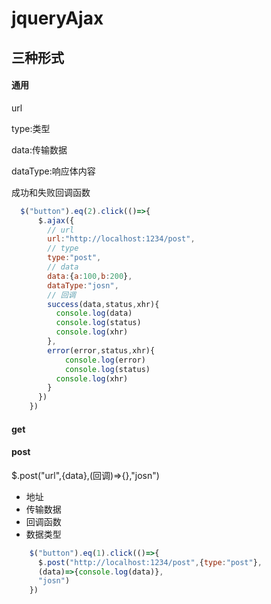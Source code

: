 # jqueryAjax

## 三种形式

#### 通用

url

type:类型

data:传输数据

dataType:响应体内容

成功和失败回调函数

```js
  $("button").eq(2).click(()=>{
      $.ajax({
        // url
        url:"http://localhost:1234/post",
        // type
        type:"post",
        // data
        data:{a:100,b:200},
        dataType:"josn",
        // 回调
        success(data,status,xhr){
          console.log(data)
          console.log(status)
          console.log(xhr)
        },
        error(error,status,xhr){
            console.log(error)
            console.log(status)
          console.log(xhr)
        }
      })
    })
```

#### get

#### post

$.post("url",{data},(回调)=>{},"josn")

- 地址
- 传输数据
- 回调函数
- 数据类型

```js
    $("button").eq(1).click(()=>{
      $.post("http://localhost:1234/post",{type:"post"},
      (data)=>{console.log(data)},
      "josn")
    })
```
